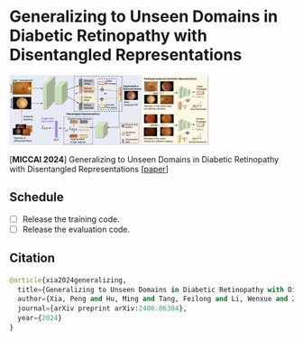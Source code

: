 # Generalizing to Unseen Domains in Diabetic Retinopathy with Disentangled Representations

<div align=left>
<img src=asset/framework.png width=70% />
</div>

[**MICCAI 2024**] Generalizing to Unseen Domains in Diabetic Retinopathy with Disentangled Representations [[paper]](https://arxiv.org/abs/2406.06384)


## Schedule

+ [ ] Release the training code.
+ [ ] Release the evaluation code.

## Citation

```python
@article{xia2024generalizing,
  title={Generalizing to Unseen Domains in Diabetic Retinopathy with Disentangled Representations},
  author={Xia, Peng and Hu, Ming and Tang, Feilong and Li, Wenxue and Zheng, Wenhao and Ju, Lie and Duan, Peibo and Yao, Huaxiu and Ge, Zongyuan},
  journal={arXiv preprint arXiv:2406.06384},
  year={2024}
}
```
